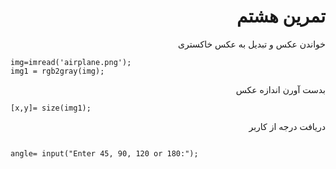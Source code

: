 <div dir ="rtl">
  
  <h1>  تمرین هشتم</h1>
  </div>
  
  <div dir ="rtl"> 
  خواندن عکس و تبدیل به عکس خاکستری
  </div>
  
  ````
  img=imread('airplane.png');
  img1 = rgb2gray(img);
  
  ````
  
  <div dir ="rtl">
  بدست آورن اندازه عکس
  </div>
  
  ````
  [x,y]= size(img1); 
  
 ````
 
 <div  dir ="rtl"> 
  
   دریافت درجه از کاربر
 </div>
 
 ````
 
 angle= input("Enter 45, 90, 120 or 180:");
 
 ````
 
